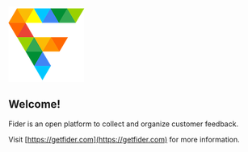![](/static/images/logo-small.png)

## Welcome! 

Fider is an open platform to collect and organize customer feedback.

Visit [https://getfider.com](https://getfider.com) for more information.
